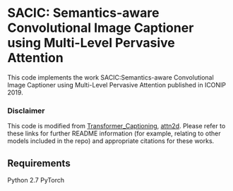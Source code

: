 # SACIC: Semantics-aware Convolutional Image Captioner using Multi-Level Pervasive Attention
This code implements the work SACIC:Semantics-aware Convolutional Image Captioner using Multi-Level Pervasive Attention published in ICONIP 2019.

### Disclaimer

This code is modified from [Transformer_Captioning](https://github.com/ruotianluo/Transformer_Captioning), [attn2d](https://github.com/elbayadm/attn2d). Please refer to these links for further README information (for example, relating to other models included in the repo) and appropriate citations for these works.

## Requirements
Python 2.7
PyTorch
